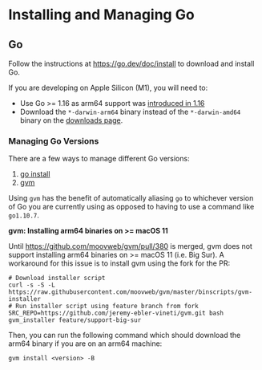 # Installing and Managing Go 

## Go

Follow the instructions at https://go.dev/doc/install to download and install Go.

If you are developing on Apple Silicon (M1), you will need to:

- Use Go >= 1.16 as arm64 support was [introduced in 1.16](https://go.dev/doc/go1.16)
- Download the `*-darwin-arm64` binary instead of the `*-darwin-amd64` binary on the [downloads page](https://go.dev/dl/).

### Managing Go Versions

There are a few ways to manage different Go versions:

1. [go install](https://go.dev/doc/manage-install)
2. [gvm](https://github.com/moovweb/gvm)

Using `gvm` has the benefit of automatically aliasing `go` to whichever version of Go you are currently using as opposed to having to use a command like `go1.10.7`.

**gvm: Installing arm64 binaries on >= macOS 11**

Until https://github.com/moovweb/gvm/pull/380 is merged, gvm does not support installing arm64 binaries on >= macOS 11 (i.e. Big Sur). A workaround for this issue is to install gvm using the fork for the PR:

```
# Download installer script
curl -s -S -L https://raw.githubusercontent.com/moovweb/gvm/master/binscripts/gvm-installer
# Run installer script using feature branch from fork
SRC_REPO=https://github.com/jeremy-ebler-vineti/gvm.git bash gvm_installer feature/support-big-sur
```

Then, you can run the following command which should download the arm64 binary if you are on an arm64 machine:

```
gvm install <version> -B
```
